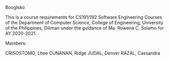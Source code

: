 BoogIsko

This is a course requirements for CS191/192 Software Engineering Courses of the Department of Computer Science, College of Engineering, University of the Philippines, Diliman under the guidance of Ma. Rowena C. Solamo for AY 2020-2021.

Members:

CRISOSTOMO, Lhee
CUNANAN, Ridge
JUDAL, Denver
RAZAL, Cassandra
